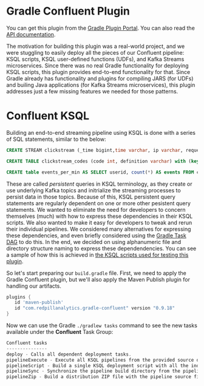# Gradle Confluent Plugin
You can get this plugin from the [Gradle Plugin Portal](https://plugins.gradle.org/plugin/com.redpillanalytics.gradle-confluent).
You can also read the [API documentation](https://s3.amazonaws.com/documentation.redpillanalytics.com/gradle-confluent/latest/index.html).

The motivation for building this plugin was a real-world project, and we were stuggling to easily deploy all the pieces of our Confluent pipeline: KSQL scripts, KSQL user-defined functions (UDFs), and Kafka Streams microservices. Since there was no real Gradle functionality for deploying KSQL scripts, this plugin provides end-to-end functionality for that. Since Gradle already has functionality and plugins for compiling JARS (for UDFs) and builing Java applications (for Kafka Streams microservices), this plugin addresses just a few missing features we needed for those patterns.

# Confluent KSQL
Building an end-to-end streaming pipeline using KSQL is done with a series of SQL statements, similar to the below:

```sql
CREATE STREAM clickstream (_time bigint,time varchar, ip varchar, request varchar, status int, userid int, bytes bigint, agent varchar) with (kafka_topic = 'clickstream', value_format = 'json');

CREATE TABLE clickstream_codes (code int, definition varchar) with (key='code', kafka_topic = 'clickstream_codes', value_format = 'json');

CREATE table events_per_min AS SELECT userid, count(*) AS events FROM clickstream window TUMBLING (size 60 second) GROUP BY userid;
```

These are called _persistent_ queries in KSQL terminology, as they create or use underlying Kafka topics and initrialize the streaming processes to persist data in those topics. Because of this, KSQL persistent query statements are regularly dependent on one or more other pesistent query statements. We wanted to eliminate the need for developers to concern themselves (much) with how to express these dependencies in their KSQL scripts. We also wanted to make it easy for developers to tweak and rerun their individual pipelines. We considered many alternatives for expressing these dependencies, and even briefly considered using the [Gradle Task DAG](https://docs.gradle.org/current/userguide/build_lifecycle.html) to do this. In the end, we decided on using alphanumeric file and directory structure naming to express these dependendencies. You can see a sample of how this is achieved in [the KSQL scripts used for testing this plugin](src/test/resources/src/main/pipeline/).

So let's start preparing our `build.gradle` file. First, we need to apply the Gradle Confluent plugin, but we'll also apply the Maven Publish plugin for handling our artifacts.

```gradle
plugins {
   id 'maven-publish'
   id "com.redpillanalytics.gradle-confluent" version "0.9.18"
}
```
 Now we can use the Gradle `./gradlew tasks` command to see the new tasks available under the **Confluent** Task Group:
 
 ```gradle
Confluent tasks
---------------
deploy - Calls all dependent deployment tasks.
pipelineExecute - Execute all KSQL pipelines from the provided source directory, in hierarchical order, proceeded by applicable DROP and TERMINATE commands.
pipelineScript - Build a single KSQL deployment script with all the individual pipeline processes ordered. Primarily used for building a server start script.
pipelineSync - Synchronize the pipeline build directory from the pipeline source directory.
pipelineZip - Build a distribution ZIP file with the pipeline source files, plus a single KSQL 'create' script.

 ```
